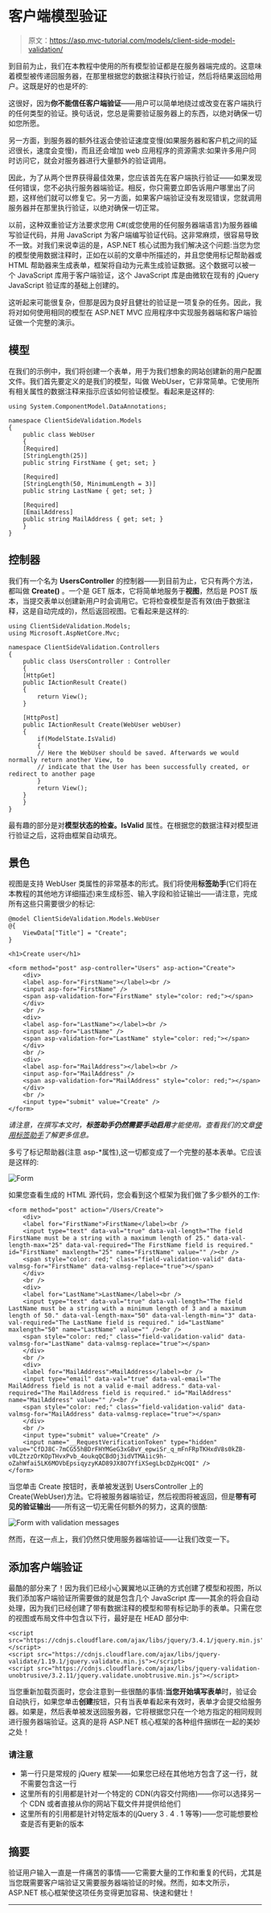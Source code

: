 # 客户端模型验证

> 原文：<https://asp.mvc-tutorial.com/models/client-side-model-validation/>

到目前为止，我们在本教程中使用的所有模型验证都是在服务器端完成的。这意味着模型被传递回服务器，在那里根据您的数据注释执行验证，然后将结果返回给用户。这既是好的也是坏的:

这很好，因为**你不能信任客户端验证**——用户可以简单地绕过或改变在客户端执行的任何类型的验证。换句话说，您总是需要验证服务器上的东西，以绝对确保一切如您所愿。

另一方面，到服务器的额外往返会使验证速度变慢(如果服务器和客户机之间的延迟很长，速度会变慢)，而且还会增加 web 应用程序的资源需求:如果许多用户同时访问它，就会对服务器进行大量额外的验证调用。

因此，为了从两个世界获得最佳效果，您应该首先在客户端执行验证——如果发现任何错误，您不必执行服务器端验证。相反，你只需要立即告诉用户哪里出了问题，这样他们就可以修复它。另一方面，如果客户端验证没有发现错误，您就调用服务器并在那里执行验证，以绝对确保一切正常。

以前，这种双重验证方法要求您用 C#(或您使用的任何服务器端语言)为服务器编写验证代码，并用 JavaScript 为客户端编写验证代码。这非常麻烦，很容易导致不一致。对我们来说幸运的是，ASP.NET 核心试图为我们解决这个问题:当您为您的模型使用数据注释时，正如在以前的文章中所描述的，并且您使用标记帮助器或 HTML 帮助器来生成表单，框架将自动为元素生成验证数据。这个数据可以被一个 JavaScript 库用于客户端验证，这个 JavaScript 库是由微软在现有的 jQuery JavaScript 验证库的基础上创建的。

这听起来可能很复杂，但那是因为良好且健壮的验证是一项复杂的任务。因此，我将对如何使用相同的模型在 ASP.NET MVC 应用程序中实现服务器端和客户端验证做一个完整的演示。

<input type="hidden" name="IL_IN_ARTICLE">

## 模型

在我们的示例中，我们将创建一个表单，用于为我们想象的网站创建新的用户配置文件。我们首先要定义的是我们的模型，叫做 WebUser，它非常简单。它使用所有相关属性的数据注释来指示应该如何验证模型。看起来是这样的:

```
using System.ComponentModel.DataAnnotations;

namespace ClientSideValidation.Models
{
    public class WebUser
    {
    [Required]
    [StringLength(25)]
    public string FirstName { get; set; }

    [Required]
    [StringLength(50, MinimumLength = 3)]
    public string LastName { get; set; }

    [Required]
    [EmailAddress]
    public string MailAddress { get; set; }
    }
}
```

## 控制器

我们有一个名为 **UsersController** 的控制器——到目前为止，它只有两个方法，都叫做 **Create()** 。一个是 GET 版本，它将简单地服务于**视图**，然后是 POST 版本，当提交表单以创建新用户时会调用它。它将检查模型是否有效(由于数据注释，这是自动完成的)，然后返回视图。它看起来是这样的:

```
using ClientSideValidation.Models;
using Microsoft.AspNetCore.Mvc;

namespace ClientSideValidation.Controllers
{
    public class UsersController : Controller
    {
    [HttpGet]
    public IActionResult Create()
    {
        return View();
    }

    [HttpPost]
    public IActionResult Create(WebUser webUser)
    {
        if(ModelState.IsValid)
        {
        // Here the WebUser should be saved. Afterwards we would normally return another View, to 
        // indicate that the User has been successfully created, or redirect to another page 
        }
        return View();        
    }
    }
}
```

最有趣的部分是对**模型状态的检查。IsValid** 属性。在根据您的数据注释对模型进行验证之后，这将由框架自动填充。

## 景色

视图是支持 WebUser 类属性的非常基本的形式。我们将使用**标签助手**(它们将在本教程的其他地方详细描述)来生成标签、输入字段和验证输出——请注意，完成所有这些只需要很少的标记:

```
@model ClientSideValidation.Models.WebUser
@{
    ViewData["Title"] = "Create";
}

<h1>Create user</h1>

<form method="post" asp-controller="Users" asp-action="Create">    
    <div>
    <label asp-for="FirstName"></label><br />
    <input asp-for="FirstName" />
    <span asp-validation-for="FirstName" style="color: red;"></span>
    </div>
    <br />
    <div>
    <label asp-for="LastName"></label><br />
    <input asp-for="LastName" />
    <span asp-validation-for="LastName" style="color: red;"></span>
    </div>
    <br />
    <div>
    <label asp-for="MailAddress"></label><br />
    <input asp-for="MailAddress" />
    <span asp-validation-for="MailAddress" style="color: red;"></span>
    </div>
    <br />
    <input type="submit" value="Create" />
</form> 
```

*请注意，在撰写本文时，**标签助手仍然需要手动启用**才能使用。查看我们的文章[使用标签助手](https://asp.mvc-tutorial.com/tag-helpers/using-tag-helpers/)了解更多信息。*

多亏了标记帮助器(注意 asp-*属性),这一切都变成了一个完整的基本表单。它应该是这样的:

![](img/ef137fb9df646af74a8973546e5543e6.png "Form")

如果您查看生成的 HTML 源代码，您会看到这个框架为我们做了多少额外的工作:

```
<form method="post" action="/Users/Create">
    <div>
    <label for="FirstName">FirstName</label><br />
    <input type="text" data-val="true" data-val-length="The field FirstName must be a string with a maximum length of 25." data-val-length-max="25" data-val-required="The FirstName field is required." id="FirstName" maxlength="25" name="FirstName" value="" /><br />
    <span style="color: red;" class="field-validation-valid" data-valmsg-for="FirstName" data-valmsg-replace="true"></span>
    </div>
    <br />
    <div>
    <label for="LastName">LastName</label><br />
    <input type="text" data-val="true" data-val-length="The field LastName must be a string with a minimum length of 3 and a maximum length of 50." data-val-length-max="50" data-val-length-min="3" data-val-required="The LastName field is required." id="LastName" maxlength="50" name="LastName" value="" /><br />
    <span style="color: red;" class="field-validation-valid" data-valmsg-for="LastName" data-valmsg-replace="true"></span>
    </div>
    <br />
    <div>
    <label for="MailAddress">MailAddress</label><br />
    <input type="email" data-val="true" data-val-email="The MailAddress field is not a valid e-mail address." data-val-required="The MailAddress field is required." id="MailAddress" name="MailAddress" value="" /><br />
    <span style="color: red;" class="field-validation-valid" data-valmsg-for="MailAddress" data-valmsg-replace="true"></span>
    </div>
    <br />
    <input type="submit" value="Create" />
    <input name="__RequestVerificationToken" type="hidden" value="CfDJ8C-7mCG55hBDrFHYMGeG3xGBvY_epwiSr_q_mFnFRpTKHxdV8s0kZB-v0LZtzzOrKOpTHvxPvb_4oukqQCBdOj3idVTMAiic9h-oZahWfai5LK6MOVbEpsiqyzyKAD89JX8O7YfiXSegLbcDZpHcQQI" />
</form> 
```

当您单击 Create 按钮时，表单被发送到 UsersController 上的 Create(WebUser)方法。它将被服务器端验证，然后视图将被返回，但是**带有可见的验证输出**——所有这一切无需任何额外的努力，这真的很酷:

![](img/1c6bb4bcaa8d3ad938c52b194f9e4a78.png "Form with validation messages")

然而，在这一点上，我们仍然只使用服务器端验证——让我们改变一下。

## 添加客户端验证

最酷的部分来了！因为我们已经小心翼翼地以正确的方式创建了模型和视图，所以我们添加客户端验证所需要做的就是包含几个 JavaScript 库——其余的将会自动处理，因为我们已经创建了带有数据注释的模型和带有标记助手的表单。只需在您的视图或布局文件中包含以下行，最好是在 HEAD 部分中:

```
<script src="https://cdnjs.cloudflare.com/ajax/libs/jquery/3.4.1/jquery.min.js"></script>
<script src="https://cdnjs.cloudflare.com/ajax/libs/jquery-validate/1.19.1/jquery.validate.min.js"></script>
<script src="https://cdnjs.cloudflare.com/ajax/libs/jquery-validation-unobtrusive/3.2.11/jquery.validate.unobtrusive.min.js"></script>
```

当您重新加载页面时，您会注意到一些很酷的事情:**当您开始填写表单**时，验证会自动执行，如果您单击**创建**按钮，只有当表单看起来有效时，表单才会提交给服务器。如果是，然后表单被发送回服务器，它将根据您只在一个地方指定的相同规则进行服务器端验证。这真的是将 ASP.NET 核心框架的各种组件捆绑在一起的美妙之处！

### 请注意

*   第一行只是常规的 jQuery 框架——如果您已经在其他地方包含了这一行，就不需要包含这一行
*   这里所有的引用都是针对一个特定的 CDN(内容交付网络)——你可以选择另一个 CDN 或者直接从你的网站下载文件并提供给他们
*   这里所有的引用都是针对特定版本的(jQuery 3 . 4 . 1 等等)——您可能想要检查是否有更新的版本

## 摘要

验证用户输入一直是一件痛苦的事情——它需要大量的工作和重复的代码，尤其是当您既需要客户端验证又需要服务器端验证的时候。然而，如本文所示，ASP.NET 核心框架使这项任务变得更加容易、快速和健壮！

* * *